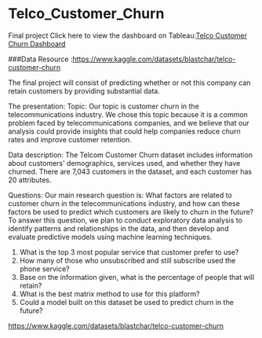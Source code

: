 # Telco_Customer_Churn
Final project 
Click here to view the dashboard on Tableau:[Telco Customer Churn Dashboard](https://public.tableau.com/views/TelcomCustomer-Churn_16777838963050/Painel1?:language=en-US&publish=yes&:display_count=n&:origin=viz_share_link)

###Data Resource :https://www.kaggle.com/datasets/blastchar/telco-customer-churn

The final project will consist of predicting whether or not this company can retain customers by providing substantial data. 

The presentation: Topic: Our topic is customer churn in the telecommunications industry. We chose this topic because it is a common problem faced by telecommunications companies, and we believe that our analysis could provide insights that could help companies reduce churn rates and improve customer retention.

Data description: The Telcom Customer Churn dataset includes information about customers' demographics, services used, and whether they have churned. There are 7,043 customers in the dataset, and each customer has 20 attributes.

Questions: Our main research question is: What factors are related to customer churn in the telecommunications industry, and how can these factors be used to predict which customers are likely to churn in the future? To answer this question, we plan to conduct exploratory data analysis to identify patterns and relationships in the data, and then develop and evaluate predictive models using machine learning techniques. 

1. What is the top 3 most popular service that customer prefer to use?
2. How many of those who unsubscribed and still subscribe used the phone service?
3. Base on the information given, what is the percentage of people that will retain?
4. What is the best matrix method to use for this platform?
5. Could a model built on this dataset be used to predict churn in the future?

https://www.kaggle.com/datasets/blastchar/telco-customer-churn

